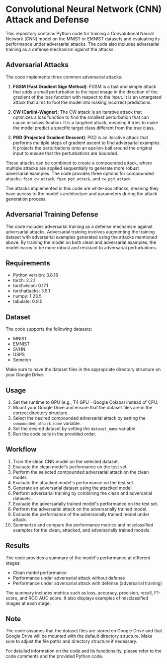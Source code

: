 # Convolutional Neural Network (CNN) Attack and Defense

This repository contains Python code for training a Convolutional Neural Network (CNN) model on the MNIST or EMNIST datasets and evaluating its performance under adversarial attacks. The code also includes adversarial training as a defense mechanism against the attacks.

## Adversarial Attacks

The code implements three common adversarial attacks:

1. **FGSM (Fast Gradient Sign Method)**: FGSM is a fast and simple attack that adds a small perturbation to the input image in the direction of the gradient of the loss function with respect to the input. It is an untargeted attack that aims to fool the model into making incorrect predictions.

2. **CW (Carlini-Wagner)**: The CW attack is an iterative attack that optimizes a loss function to find the smallest perturbation that can cause misclassification. It is a targeted attack, meaning it tries to make the model predict a specific target class different from the true class.

3. **PGD (Projected Gradient Descent)**: PGD is an iterative attack that performs multiple steps of gradient ascent to find adversarial examples. It projects the perturbations onto an epsilon-ball around the original input to ensure that the perturbations are bounded.

These attacks can be combined to create a compounded attack, where multiple attacks are applied sequentially to generate more robust adversarial examples. The code provides three options for compounded attacks: `fgsm_cw_attack`, `fgsm_pgd_attack`, and `cw_pgd_attack`.

The attacks implemented in this code are white-box attacks, meaning they have access to the model's architecture and parameters during the attack generation process.

## Adversarial Training Defense

The code includes adversarial training as a defense mechanism against adversarial attacks. Adversarial training involves augmenting the training dataset with adversarial examples generated using the attacks mentioned above. By training the model on both clean and adversarial examples, the model learns to be more robust and resistant to adversarial perturbations.

## Requirements

- Python version: 3.8.18
- torch: 2.2.1
- torchvision: 0.17.1
- torchattacks: 3.5.1
- numpy: 1.23.5
- tabulate: 0.9.0

## Dataset

The code supports the following datasets:

- MNIST
- EMNIST
- SVHN
- USPS
- Semeion

Make sure to have the dataset files in the appropriate directory structure on your Google Drive.

## Usage

1. Set the runtime to GPU (e.g., T4 GPU - Google Colabs) instead of CPU.
2. Mount your Google Drive and ensure that the dataset files are in the correct directory structure.
3. Select the desired compounded adversarial attack by setting the `compounded_attack_name` variable.
4. Set the desired dataset by setting the `dataset_name` variable.
5. Run the code cells in the provided order.

## Workflow

1. Train the clean CNN model on the selected dataset.
2. Evaluate the clean model's performance on the test set.
3. Perform the selected compounded adversarial attack on the clean model.
4. Evaluate the attacked model's performance on the test set.
5. Generate an adversarial dataset using the attacked model.
6. Perform adversarial training by combining the clean and adversarial datasets.
7. Evaluate the adversarially trained model's performance on the test set.
8. Perform the adversarial attack on the adversarially trained model.
9. Evaluate the performance of the adversarially trained model under attack.
10. Summarize and compare the performance metrics and misclassified examples for the clean, attacked, and adversarially trained models.

## Results

The code provides a summary of the model's performance at different stages:

- Clean model performance
- Performance under adversarial attack without defense
- Performance under adversarial attack with defense (adversarial training)

The summary includes metrics such as loss, accuracy, precision, recall, F1-score, and ROC AUC score. It also displays examples of misclassified images at each stage.

## Note

The code assumes that the dataset files are stored on Google Drive and that Google Drive will be mounted with the default directory structure. Make sure to adjust the file paths and directory structure if necessary.

For detailed information on the code and its functionality, please refer to the code comments and the provided Python code.
